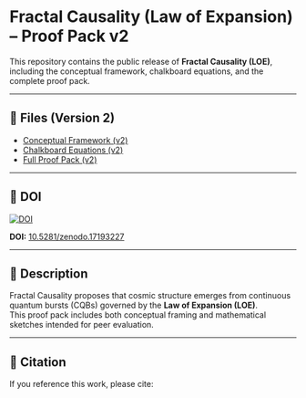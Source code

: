 # Fractal Causality (Law of Expansion) – Proof Pack v2

This repository contains the public release of **Fractal Causality (LOE)**, including the conceptual framework, chalkboard equations, and the complete proof pack.

---

## 📂 Files (Version 2)

- [Conceptual Framework (v2)](fc_concept_v2.pdf)  
- [Chalkboard Equations (v2)](fc_chalkboard_v2.pdf)  
- [Full Proof Pack (v2)](fc_full_v2.pdf)  

---

## 📌 DOI

[![DOI](https://zenodo.org/badge/DOI/10.5281/zenodo.17193227.svg)](https://doi.org/10.5281/zenodo.17193227)

**DOI:** [10.5281/zenodo.17193227](https://doi.org/10.5281/zenodo.17193227)

---

## 📖 Description

Fractal Causality proposes that cosmic structure emerges from continuous quantum bursts (CQBs) governed by the **Law of Expansion (LOE)**.  
This proof pack includes both conceptual framing and mathematical sketches intended for peer evaluation.

---

## 🔗 Citation

If you reference this work, please cite:
